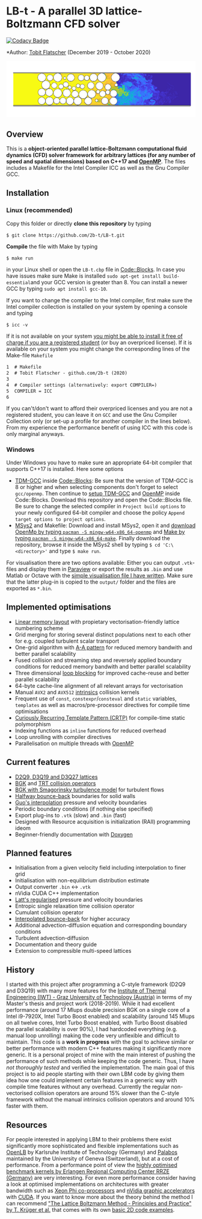# LB-t - A parallel 3D lattice-Boltzmann CFD solver

[![Codacy Badge](https://app.codacy.com/project/badge/Grade/18af2a859b2340a6bdfbd04cd8ed0626)](https://www.codacy.com/gh/2b-t/LB-t/dashboard?utm_source=github.com&amp;utm_medium=referral&amp;utm_content=2b-t/LB-t&amp;utm_campaign=Badge_Grade)

*Author: [Tobit Flatscher](https://github.com/2b-t) (December 2019 - October 2020)

[![Turbulent gaseous flow in porous media](/doc/PorousMedia_Re3750Sc1.jpeg)](https://www.youtube.com/watch?v=7SR4vhMnWZc "Turbulent gaseous flow in porous media")

## Overview
This is a **object-oriented parallel lattice-Boltzmann computational fluid dynamics (CFD) solver framework for arbitrary lattices (for any number of speed and spatial dimensions) based on C++17 and [OpenMP](https://www.openmp.org/)**. The files includes a Makefile for the Intel Compiler ICC as well as the Gnu Compiler GCC.

## Installation

### Linux (recommended)
Copy this folder or directly **clone this repository** by typing
```shell
$ git clone https://github.com/2b-t/LB-t.git
```
**Compile** the file with Make by typing 
```shell
$ make run
```
in your Linux shell or open the `LB-t.cbp` file in [Code::Blocks](http://www.codeblocks.org/). In case you have issues make sure Make is installed `sudo apt-get install build-essential`and your GCC version is greater than 8. You can install a newer GCC by typing `sudo apt install gcc-10`. 

If you want to change the compiler to the Intel compiler, first make sure the Intel compiler collection is installed on your system by opening a console and typing
```shell
$ icc -v
```
If it is not available on your system [you might be able to install it free of charge if you are a registered student](https://software.intel.com/en-us/compilers) (or buy an overpriced license). If it is available on your system you might change the corresponding lines of the Make-file `Makefile`
```make
1  # Makefile
2  # Tobit Flatscher - github.com/2b-t (2020)
3
4  # Compiler settings (alternatively: export COMPILER=)
5  COMPILER = ICC
6
```
If you can't/don't want to afford their overpriced licenses and you are not a registered student, you can leave it on `GCC` and use the Gnu Compiler Collection only (or set-up a profile for another compiler in the lines below). From my experience the performance benefit of using ICC with this code is only marginal anyways.

### Windows
Under Windows you have to make sure an appropriate 64-bit compiler that supports C++17 is installed. Here some options
-   [TDM-GCC](https://jmeubank.github.io/tdm-gcc/) inside [Code::Blocks](http://www.codeblocks.org/): Be sure that the version of TDM-GCC is 8 or higher and when selecting components don't forget to select `gcc/openmp`. Then continue to [setup TDM-GCC](http://forums.codeblocks.org/index.php?topic=21570.0) and [OpenMP](https://stackoverflow.com/a/58546530/9938686) inside Code::Blocks. Download this repository and open the Code::Blocks file. Be sure to change the selected compiler in `Project build options` to your newly configured 64-bit compiler and choose the policy `Append target options to project options`.
-   [MSys2](https://www.msys2.org/) and Makefile: Download and install MSys2, open it and [download OpenMp by typing `pacman -S mingw-w64-x86_64-openmp`](https://packages.msys2.org/package/mingw-w64-x86_64-openmp?repo=mingw64) and [Make by typing `pacman -S mingw-w64-x86_64-make`](https://packages.msys2.org/package/mingw-w64-x86_64-make). Finally download the repository, browse it inside the MSys2 shell by typing `$ cd 'C:\<directory>'` and type `$ make run`.

For visualisation there are two options available: Either you can output `.vtk`-files and display them in [Paraview](https://www.paraview.org/) or export the results as `.bin` and use Matlab or Octave with the [simple visualisation file I have written](https://github.com/2b-t/CFD-visualisation.git).
Make sure that the latter plug-in is copied to the `output/` folder and the files are exported as `*.bin`.

## Implemented optimisations
-   [Linear memory layout](https://www.springer.com/gp/book/9783319446479) with propietary vectorisation-friendly lattice numbering scheme
-   Grid merging for storing several distinct populations next to each other for e.g. coupled turbulent scalar transport
-   One-grid algorithm with [A-A pattern](https://www.doi.org/10.1109/ICPP.2009.38) for reduced memory bandwith and better parallel scalability
-   Fused collision and streaming step and reversely applied boundary conditions for reduced memory bandwith and better parallel scalability
-   Three dimensional [loop blocking](https://www.doi.org/10.1142/S0129626403001501) for improved cache-reuse and better parallel scalability
-   64-byte cache-line alignment of all relevant arrays for vectorisation
-   Manual `AVX2` and `AVX512` [intrinsics](https://www.apress.com/gp/book/9781484200643) collision kernels
-   Frequent use of `const`, `constexpr`/`consteval` and `static` variables, `templates` as well as macros/pre-processor directives for compile time optimisations
-   [Curiously Recurring Template Pattern (CRTP)](https://eli.thegreenplace.net/2011/05/17/the-curiously-recurring-template-pattern-in-c/) for compile-time static polymorphism
-   Indexing functions as `inline` functions for reduced overhead
-   Loop unrolling with compiler directives
-   Parallelisation on multiple threads with [OpenMP](https://www.openmp.org/)

## Current features
-   [D2Q9, D3Q19 and D3Q27 lattices](https://www.doi.org/10.1209/0295-5075/17/6/001)
-   [BGK](https://www.doi.org/10.1103/PhysRev.94.511) and [TRT collision operators](http://global-sci.org/intro/article_detail/cicp/7862.html)
-   [BGK with Smagorinsky turbulence model](https://arxiv.org/abs/comp-gas/9401004) for turbulent flows
-   [Halfway bounce-back](https://www.doi.org/10.1007/BF02181482) boundaries for solid walls
-   [Guo's interpolation](https://www.doi.org/910.1088/1009-1963/11/4/310) pressure and velocity boundaries
-   Periodic boundary conditions (if nothing else specified)
-   Export plug-ins to `.vtk` (slow) and `.bin` (fast)
-   Designed with Resource acquisition is initialization (RAII) programming ideom
-   Beginner-friendly documentation with [Doxygen](http://www.doxygen.nl/)

## Planned features
-   Initialisation from a given velocity field including interpolation to finer grid
-   Initialisation with non-equilibrium distribution estimate
-   Output converter `.bin` <-> `.vtk`
-   nVidia CUDA C++ implementation
-   [Latt's regularised](https://www.doi.org/10.1103/PhysRevE.77.056703) pressure and velocity boundaries
-   Entropic single relaxation time collision operator
-   Cumulant collision operator
-   [Interpolated bounce-back](https://www.doi.org/10.1063/1.1399290) for higher accuracy
-   Additional advection-diffusion equation and corresponding boundary conditions
-   Turbulent advection-diffusion
-   Documentation and theory guide
-   Extension to compressible multi-speed lattices

## History
I started with this project after programming a C-style framework (D2Q9 and D3Q19) with many more features for the [Institute of Thermal Engineering (IWT) - Graz University of Technology (Austria)](https://www.tugraz.at/en/institutes/iwt/home/) in terms of my Master's thesis and project work (2018-2019). While it had excellent performance (around 17 Mlups double precision BGK on a single core of a Intel i9-7920X, Intel Turbo Boost enabled) and scalability (around 145 Mlups on all twelve cores, Intel Turbo Boost enabled, with Turbo Boost disabled the parallel scalability is over 90%), I had hardcoded everything (e.g. manual loop unrolling) making the code very unflexible and difficult to maintain.
This code is a **work in progress** with the goal to achieve similar or better performance with modern C++ features making it significantly more generic. It is a personal project of mine with the main interest of pushing the performance of such methods while keeping the code generic. Thus, I have *not thoroughly tested* and verified the implementation. The main goal of this project is to aid people starting with their own LBM code by giving them idea how one could implement certain features in a generic way with compile time features without any overhead.
Currently the regular non-vectorised collision operators are around 15% slower than the C-style framework without the manual intrinsics collision operators and around 10% faster with them.

## Resources
For people interested in applying LBM to their problems there exist significantly more sophisticated and flexible implementations such as [OpenLB](https://www.openlb.net/) by Karlsruhe Institute of Technology (Germany) and [Palabos](https://palabos.unige.ch/) maintained by the University of Geneva (Switzerland), but at a cost of performance.
From a performance point of view the [highly optimised benchmark kernels by Erlangen Regional Computing Center RRZE (Germany)](https://github.com/RRZE-HPC/lbm-benchmark-kernels) are very interesting. For even more performance consider having a look at optimised implementations on architectures with greater bandwidth such as [Xeon Phi co-processors](https://doi.org/10.1002/cpe.5072) and [nVidia graphic accelerators](https://doi.org/10.1155/2017/1205892) with [CUDA](https://www.packtpub.com/application-development/cuda-cookbook).
If you want to know more about the theory behind the method I can recommend ["The Lattice Boltzmann Method - Principles and Practice" by T. Krüger et al.](https://www.springer.com/gp/book/9783319446479) that comes with its own [basic 2D code examples](https://github.com/lbm-principles-practice).
